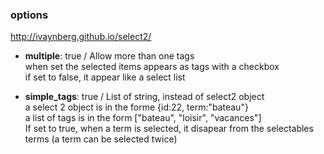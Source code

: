 ### options 
http://ivaynberg.github.io/select2/    

* **multiple**: true / Allow more than one tags    
when set the selected items appears as tags with a checkbox     
if set to false, it appear like a select list 

* **simple_tags**: true / List of string, instead of select2 object    
a select 2 object is in the forme {id:22, term:"bateau"}     
a list of tags is in the form ["bateau", "loisir", "vacances"]    
If set to true, when a term is selected, it disapear from the selectables terms (a term can be selected twice)